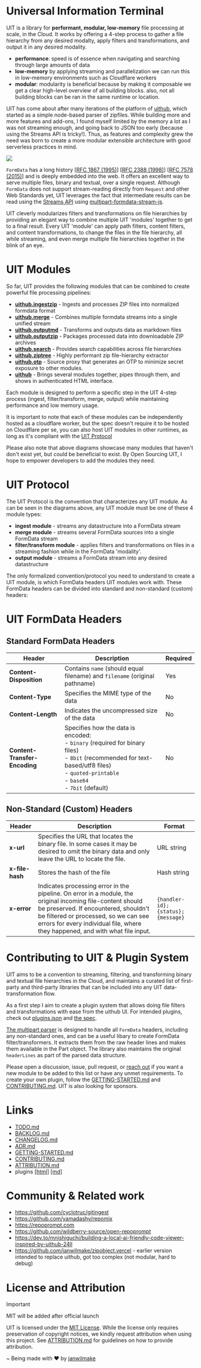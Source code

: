 # Universal Information Terminal

UIT is a library for **performant, modular, low-memory** file processing at scale, in the Cloud. It works by offering a 4-step process to gather a file hierarchy from any desired modalty, apply filters and transformations, and output it in any desired modality.

- **performance**: speed is of essence when navigating and searching through large amounts of data
- **low-memory** by applying streaming and parallelization we can run this in low-memory environments such as Cloudflare workers
- **modular**: modularity is beneficial because by making it composable we get a clear high-level overview of all building blocks. also, not all building blocks can be ran in the same runtime or location.

UIT has come about after many iterations of the platform of [uithub](https://uithub.com), which started as a simple node-based parser of zipfiles. While building more and more features and add-ons, I found myself limited by the memory a lot as I was not streaming enough, and going back to JSON too early (because using the Streams API is tricky!). Thus, as features and complexity grew the need was born to create a more modular extensible architecture with good serverless practices in mind.

![](process-formdata.drawio.png)

`FormData` has a long history [[RFC 1867 (1995)](https://datatracker.ietf.org/doc/html/rfc1867)] [[RFC 2388 (1998)](https://datatracker.ietf.org/doc/html/rfc2388)] [[RFC 7578 (2015)](https://datatracker.ietf.org/doc/html/rfc7578)] and is deeply embedded into the web. It offers an excellent way to serve multiple files, binary and textual, over a single request. Although `FormData` does not support stream-reading directly from `Request` and other Web Standards yet, UIT leverages the fact that intermediate results can be read using the [Streams API](https://developer.mozilla.org/en-US/docs/Web/API/Streams_API) using [multipart-formdata-stream-js](https://github.com/janwilmake/multipart-formdata-stream-js).

UIT cleverly modularizes filters and transformations on file hierarchies by providing an elegant way to combine multiple UIT 'modules' together to get to a final result. Every UIT 'module' can apply path filters, content filters, and content transformations, to change the files in the file hierarchy, all while streaming, and even merge multiple file hierarchies together in the blink of an eye.

# UIT Modules

So far, UIT provides the following modules that can be combined to create powerful file processing pipelines:

- [**uithub.ingestzip**](./uithub.ingestzip) - Ingests and processes ZIP files into normalized formdata format
- [**uithub.merge**](./uithub.merge) - Combines multiple formdata streams into a single unified stream
- [**uithub.outputmd**](./uithub.outputmd) - Transforms and outputs data as markdown files
- [**uithub.outputzip**](./uithub.outputzip) - Packages processed data into downloadable ZIP archives
- [**uithub.search**](./uithub.search) - Provides search capabilities across file hierarchies
- [**uithub.ziptree**](./uithub.ziptree) - Highly performant zip file-hierarchy extractor
- [**uithub.otp**](./uithub.otp) - Source proxy that generates an OTP to minimize secret exposure to other modules.
- [**uithub**](./uithub) - Brings several modules together, pipes through them, and shows in authenticated HTML interface.

Each module is designed to perform a specific step in the UIT 4-step process (ingest, filter/transform, merge, output) while maintaining performance and low memory usage.

It is important to note that each of these modules can be independently hosted as a cloudflare worker, but the spec doesn't require it to be hosted on Cloudflare per se, you can also host UIT modules in other runtimes, as long as it's compliant with the [UIT Protocol](#uit-protocol)

Please also note that above diagrams showcase many modules that haven't don't exist yet, but could be beneficial to exist. By Open Sourcing UIT, I hope to empower developers to add the modules they need.

# UIT Protocol

The UIT Protocol is the convention that characterizes any UIT module. As can be seen in the diagrams above, any UIT module must be one of these 4 module types:

- **ingest module** - streams any datastructure into a FormData stream
- **merge module** - streams several FormData sources into a single FormData stream
- **filter/transform module** - applies filters and transformations on files in a streaming fashion while in the FormData 'modality'.
- **output module** - streams a FormData stream into any desired datastructure

The only formalized convention/protocol you need to understand to create a UIT module, is which FormData headers UIT modules work with. These FormData headers can be divided into standard and non-standard (custom) headers:

# UIT FormData Headers

## Standard FormData Headers

| Header                        | Description                                                                                                                                                                                  | Required |
| ----------------------------- | -------------------------------------------------------------------------------------------------------------------------------------------------------------------------------------------- | -------- |
| **Content-Disposition**       | Contains `name` (should equal filename) and `filename` (original pathname)                                                                                                                   | Yes      |
| **Content-Type**              | Specifies the MIME type of the data                                                                                                                                                          | No       |
| **Content-Length**            | Indicates the uncompressed size of the data                                                                                                                                                  | No       |
| **Content-Transfer-Encoding** | Specifies how the data is encoded:<br>- `binary` (required for binary files)<br>- `8bit` (recommended for text-based/utf8 files)<br>- `quoted-printable`<br>- `base64`<br>- `7bit` (default) | No       |

## Non-Standard (Custom) Headers

| Header          | Description                                                                                                                                                                                                                                                                  | Format                            |
| --------------- | ---------------------------------------------------------------------------------------------------------------------------------------------------------------------------------------------------------------------------------------------------------------------------- | --------------------------------- |
| **x-url**       | Specifies the URL that locates the binary file. In some cases it may be desired to omit the binary data and only leave the URL to locate the file.                                                                                                                           | URL string                        |
| **x-file-hash** | Stores the hash of the file                                                                                                                                                                                                                                                  | Hash string                       |
| **x-error**     | Indicates processing error in the pipeline. On error in a module, the original incoming file-content should be preserved. If encountered, shouldn't be filtered or processed, so we can see errors for every individual file, where they happened, and with what file input. | `{handler-id};{status};{message}` |

# Contributing to UIT & Plugin System

UIT aims to be a convention to streaming, filtering, and transforming binary and textual file hierarchies in the Cloud, and maintains a curated list of first-party and third-party libraries that can be included into any UIT data-transformation flow.

As a first step I aim to create a plugin system that allows doing file filters and transformations with ease from the uithub UI. For intended plugins, check out [plugins.json](uithub/public/plugins.json) and [the spec](uithub/public/plugins.schema.json).

[The multipart parser](https://github.com/janwilmake/multipart-formdata-stream-js) is designed to handle all `FormData` headers, including any non-standard ones, and can be a useful libary to create FormData filter/transformers. It extracts them from the raw header lines and makes them available in the Part object. The library also maintains the original `headerLines` as part of the parsed data structure.

Please open a discussion, issue, pull request, or [reach out](https://x.com/janwilmake) if you want a new module to be added to this list or have any unmet requirements. To create your own plugin, follow the [GETTING-STARTED.md](GETTING-STARTED.md) and [CONTRIBUTING.md](CONTRIBUTING.md). UIT is also looking for sponsors.

# Links

- [TODO.md](TODO.md)
- [BACKLOG.md](BACKLOG.md)
- [CHANGELOG.md](CHANGELOG.md)
- [ADR.md](ADR.md)
- [GETTING-STARTED.md](GETTING-STARTED.md)
- [CONTRIBUTING.md](CONTRIBUTING.md)
- [ATTRIBUTION.md](ATTRIBUTION.md)
- plugins [[html]](https://uuithub.com/plugins) [[md]](uithub/public/plugins.json)

# Community & Related work

- https://github.com/cyclotruc/gitingest
- https://github.com/yamadashy/repomix
- https://repoprompt.com
- https://github.com/wildberry-source/open-repoprompt
- https://dev.to/mnishiguchi/building-a-local-ai-friendly-code-viewer-inspired-by-uithub-24ll
- https://github.com/janwilmake/zipobject.vercel - earlier version intended to replace uithub, got too complex (not modular, hard to debug)

<!--

Might OSS Soon:

- https://github.com/janwilmake/shadowfs - similar ideas different angle
- https://github.com/janwilmake/filetransformers - similar ideas different angle
- https://github.com/tools-for-gh/uithub.v1 - uithub v1

-->

# License and Attribution

> [!IMPORTANT]
> MIT will be added after official launch

UIT is licensed under the [MIT License](LICENSE.md). While the license only requires preservation of copyright notices, we kindly request attribution when using this project. See [ATTRIBUTION.md](ATTRIBUTION.md) for guidelines on how to provide attribution.

~ Being made with ❤️ by [janwilmake](https://x.com/janwilmake)
